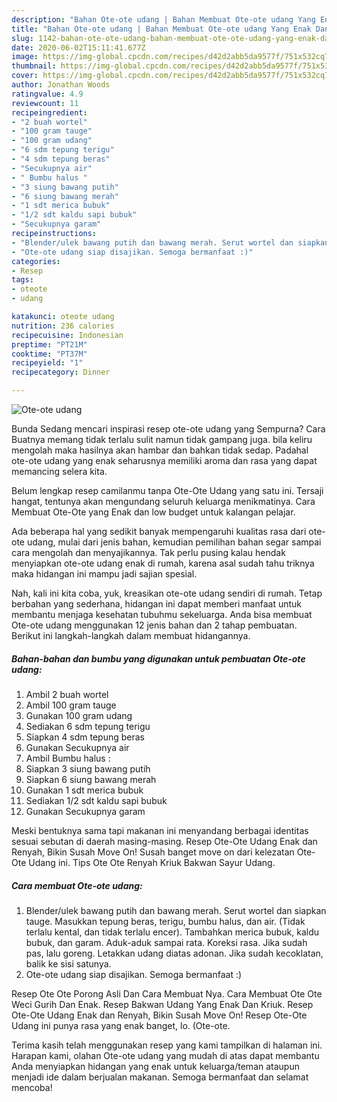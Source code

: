 ```yaml
---
description: "Bahan Ote-ote udang | Bahan Membuat Ote-ote udang Yang Enak Dan Mudah"
title: "Bahan Ote-ote udang | Bahan Membuat Ote-ote udang Yang Enak Dan Mudah"
slug: 1142-bahan-ote-ote-udang-bahan-membuat-ote-ote-udang-yang-enak-dan-mudah
date: 2020-06-02T15:11:41.677Z
image: https://img-global.cpcdn.com/recipes/d42d2abb5da9577f/751x532cq70/ote-ote-udang-foto-resep-utama.jpg
thumbnail: https://img-global.cpcdn.com/recipes/d42d2abb5da9577f/751x532cq70/ote-ote-udang-foto-resep-utama.jpg
cover: https://img-global.cpcdn.com/recipes/d42d2abb5da9577f/751x532cq70/ote-ote-udang-foto-resep-utama.jpg
author: Jonathan Woods
ratingvalue: 4.9
reviewcount: 11
recipeingredient:
- "2 buah wortel"
- "100 gram tauge"
- "100 gram udang"
- "6 sdm tepung terigu"
- "4 sdm tepung beras"
- "Secukupnya air"
- " Bumbu halus "
- "3 siung bawang putih"
- "6 siung bawang merah"
- "1 sdt merica bubuk"
- "1/2 sdt kaldu sapi bubuk"
- "Secukupnya garam"
recipeinstructions:
- "Blender/ulek bawang putih dan bawang merah. Serut wortel dan siapkan tauge. Masukkan tepung beras, terigu, bumbu halus, dan air. (Tidak terlalu kental, dan tidak terlalu encer). Tambahkan merica bubuk, kaldu bubuk, dan garam. Aduk-aduk sampai rata. Koreksi rasa. Jika sudah pas, lalu goreng. Letakkan udang diatas adonan. Jika sudah kecoklatan, balik ke sisi satunya."
- "Ote-ote udang siap disajikan. Semoga bermanfaat :)"
categories:
- Resep
tags:
- oteote
- udang

katakunci: oteote udang 
nutrition: 236 calories
recipecuisine: Indonesian
preptime: "PT21M"
cooktime: "PT37M"
recipeyield: "1"
recipecategory: Dinner

---
```



![Ote-ote udang](https://img-global.cpcdn.com/recipes/d42d2abb5da9577f/751x532cq70/ote-ote-udang-foto-resep-utama.jpg)

Bunda Sedang mencari inspirasi resep ote-ote udang yang Sempurna? Cara Buatnya memang tidak terlalu sulit namun tidak gampang juga. bila keliru mengolah maka hasilnya akan hambar dan bahkan tidak sedap. Padahal ote-ote udang yang enak seharusnya memiliki aroma dan rasa yang dapat memancing selera kita.

Belum lengkap resep camilanmu tanpa Ote-Ote Udang yang satu ini. Tersaji hangat, tentunya akan mengundang seluruh keluarga menikmatinya. Cara Membuat Ote-Ote yang Enak dan low budget untuk kalangan pelajar.

Ada beberapa hal yang sedikit banyak mempengaruhi kualitas rasa dari ote-ote udang, mulai dari jenis bahan, kemudian pemilihan bahan segar sampai cara mengolah dan menyajikannya. Tak perlu pusing kalau hendak menyiapkan ote-ote udang enak di rumah, karena asal sudah tahu triknya maka hidangan ini mampu jadi sajian spesial.


Nah, kali ini kita coba, yuk, kreasikan ote-ote udang sendiri di rumah. Tetap berbahan yang sederhana, hidangan ini dapat memberi manfaat untuk membantu menjaga kesehatan tubuhmu sekeluarga. Anda bisa membuat Ote-ote udang menggunakan 12 jenis bahan dan 2 tahap pembuatan. Berikut ini langkah-langkah dalam membuat hidangannya.

<!--inarticleads1-->

##### Bahan-bahan dan bumbu yang digunakan untuk pembuatan Ote-ote udang:

1. Ambil 2 buah wortel
1. Ambil 100 gram tauge
1. Gunakan 100 gram udang
1. Sediakan 6 sdm tepung terigu
1. Siapkan 4 sdm tepung beras
1. Gunakan Secukupnya air
1. Ambil  Bumbu halus :
1. Siapkan 3 siung bawang putih
1. Siapkan 6 siung bawang merah
1. Gunakan 1 sdt merica bubuk
1. Sediakan 1/2 sdt kaldu sapi bubuk
1. Gunakan Secukupnya garam


Meski bentuknya sama tapi makanan ini menyandang berbagai identitas sesuai sebutan di daerah masing-masing. Resep Ote-Ote Udang Enak dan Renyah, Bikin Susah Move On! Susah banget move on dari kelezatan Ote-Ote Udang ini. Tips Ote Ote Renyah Kriuk Bakwan Sayur Udang. 

<!--inarticleads2-->

##### Cara membuat Ote-ote udang:

1. Blender/ulek bawang putih dan bawang merah. Serut wortel dan siapkan tauge. Masukkan tepung beras, terigu, bumbu halus, dan air. (Tidak terlalu kental, dan tidak terlalu encer). Tambahkan merica bubuk, kaldu bubuk, dan garam. Aduk-aduk sampai rata. Koreksi rasa. Jika sudah pas, lalu goreng. Letakkan udang diatas adonan. Jika sudah kecoklatan, balik ke sisi satunya.
1. Ote-ote udang siap disajikan. Semoga bermanfaat :)


Resep Ote Ote Porong Asli Dan Cara Membuat Nya. Cara Membuat Ote Ote Weci Gurih Dan Enak. Resep Bakwan Udang Yang Enak Dan Kriuk. Resep Ote-Ote Udang Enak dan Renyah, Bikin Susah Move On! Resep Ote-Ote Udang ini punya rasa yang enak banget, lo. (Ote-ote. 

Terima kasih telah menggunakan resep yang kami tampilkan di halaman ini. Harapan kami, olahan Ote-ote udang yang mudah di atas dapat membantu Anda menyiapkan hidangan yang enak untuk keluarga/teman ataupun menjadi ide dalam berjualan makanan. Semoga bermanfaat dan selamat mencoba!

